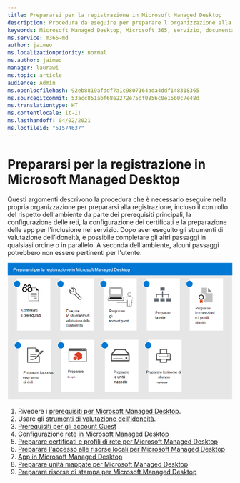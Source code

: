 ```yaml
---
title: Prepararsi per la registrazione in Microsoft Managed Desktop
description: Procedura da eseguire per preparare l'organizzazione alla registrazione
keywords: Microsoft Managed Desktop, Microsoft 365, servizio, documentazione
ms.service: m365-md
author: jaimeo
ms.localizationpriority: normal
ms.author: jaimeo
manager: laurawi
ms.topic: article
audience: Admin
ms.openlocfilehash: 92eb8819afddf7a1c9807164ada4ddf148318365
ms.sourcegitcommit: 53acc851abf68e2272e75df0856c0e16b0c7e48d
ms.translationtype: HT
ms.contentlocale: it-IT
ms.lasthandoff: 04/02/2021
ms.locfileid: "51574637"
---
```

# <a name="get-ready-for-enrollment-in-microsoft-managed-desktop"></a>Prepararsi per la registrazione in Microsoft Managed Desktop

Questi argomenti descrivono la procedura che è necessario eseguire nella propria organizzazione per prepararsi alla registrazione, incluso il controllo del rispetto dell'ambiente da parte dei prerequisiti principali, la configurazione delle reti, la configurazione dei certificati e la preparazione delle app per l'inclusione nel servizio. Dopo aver eseguito gli strumenti di valutazione dell’idoneità, è possibile completare gli altri passaggi in qualsiasi ordine o in parallelo. A seconda dell'ambiente, alcuni passaggi potrebbero non essere pertinenti per l'utente.

![Sequenza suggerita di passaggi per prepararsi per l'iscrizione, elencata in questo articolo](../../media/MMD_getready_sequence.png)

1. Rivedere i [prerequisiti per Microsoft Managed Desktop](prerequisites.md).
2. Usare gli [strumenti di valutazione dell'idoneità](readiness-assessment-tool.md).
3. [Prerequisiti per gli account Guest](guest-accounts.md)
4. [Configurazione rete in Microsoft Managed Desktop](network.md)
5. [Preparare certificati e profili di rete per Microsoft Managed Desktop](certs-wifi-lan.md)
6. [Preparare l'accesso alle risorse locali per Microsoft Managed Desktop](authentication.md)
7. [App in Microsoft Managed Desktop](apps.md)
8. [Preparare unità mappate per Microsoft Managed Desktop](mapped-drives.md)
9. [Preparare risorse di stampa per Microsoft Managed Desktop](printing.md)
